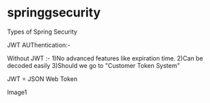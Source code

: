 # springgsecurity
Types of Spring Security


JWT AUThentication:-

Without JWT :-
  1)No advanced features like expiration time.
  2)Can be decoded easily 
  3)Should we go to "Customer Token System"

  JWT = JSON Web Token

   Image1
   


